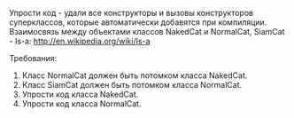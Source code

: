 
Упрости код - удали все конструкторы и вызовы конструкторов суперклассов, которые автоматически добавятся при компиляции.
Взаимосвязь между объектами классов NakedCat и NormalCat, SiamCat - Is-a: http://en.wikipedia.org/wiki/Is-a


Требования:
1.	Класс NormalCat должен быть потомком класса NakedCat.
2.	Класс SiamCat должен быть потомком класса NormalCat.
3.	Упрости код класса NakedCat.
4.	Упрости код класса NormalCat.



